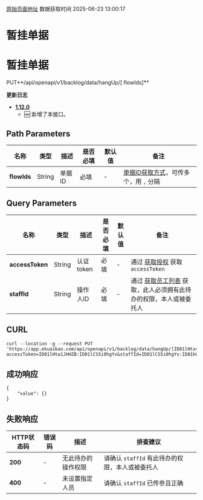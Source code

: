 [原始页面地址](https://docs.ekuaibao.com/docs/open-api/flows/flow-hangUp)
数据获取时间 2025-06-23 13:00:17

# 暂挂单据

# 暂挂单据  
  
PUT**/api/openapi/v1/backlog/data/hangUp/[ flowIds]**

**更新日志**

  * [**1.12.0**](/updateLog/update-log#1120)
    * 🆕 新增了本接口。



## Path Parameters​

名称| 类型| 描述| 是否必填| 默认值| 备注  
---|---|---|---|---|---  
**flowIds**|  String| 单据ID| 必填| -| [单据ID获取方式](/docs/open-api/flows/question-answer#%E9%97%AE%E9%A2%98%E4%B8%80)，可传多个，用 `,` 分隔  
  
## Query Parameters​

名称| 类型| 描述| 是否必填| 默认值| 备注  
---|---|---|---|---|---  
**accessToken**|  String| 认证token| 必填| -| 通过 [获取授权](/docs/open-api/getting-started/auth) 获取 `accessToken`  
**staffId**|  String| 操作人ID| 必填| -| 通过 [获取员工列表](/docs/open-api/corporation/get-all-staffs) 获取，此人必须拥有此待办的权限，本人或被委托人  
  
## CURL​
    
    
    curl --location -g --request PUT 'https://app.ekuaibao.com/api/openapi/v1/backlog/data/hangUp/[ID01lHtx4bPaTJ]?accessToken=ID01lHtw1JHHZB:ID01lCS5i0hgYv&staffId=ID01lCS5i0hgYv:ID01kU1mTv1mnJ'  
    

## 成功响应​
    
    
    {  
        "value": {}  
    }  
    

## 失败响应​

HTTP状态码| 错误码| 描述| 排查建议  
---|---|---|---  
**200**|  -| 无此待办的操作权限| 请确认 `staffId` 有此待办的权限，本人或被委托人  
**400**|  -| 未设置指定人员| 请确认 `staffId` 已传参且正确
